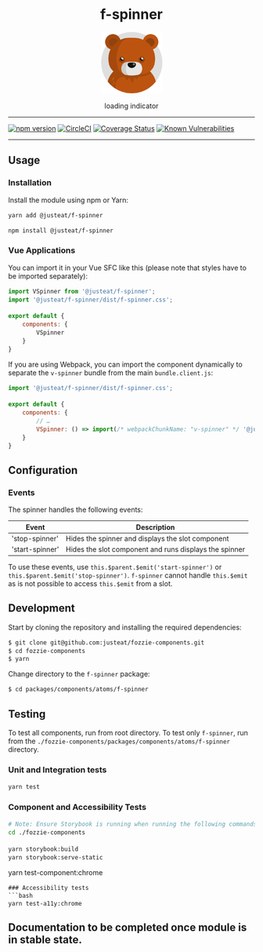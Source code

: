 <div align="center">

# f-spinner

<img width="125" alt="Fozzie Bear" src="../../../../bear.png" />

loading indicator

</div>

---

[![npm version](https://badge.fury.io/js/%40justeat%2Ff-spinner.svg)](https://badge.fury.io/js/%40justeat%2Ff-spinner)
[![CircleCI](https://circleci.com/gh/justeat/fozzie-components.svg?style=svg)](https://circleci.com/gh/justeat/workflows/fozzie-components)
[![Coverage Status](https://coveralls.io/repos/github/justeat/f-spinner/badge.svg)](https://coveralls.io/github/justeat/f-spinner)
[![Known Vulnerabilities](https://snyk.io/test/github/justeat/f-spinner/badge.svg?targetFile=package.json)](https://snyk.io/test/github/justeat/f-spinner?targetFile=package.json)

---

## Usage

### Installation

Install the module using npm or Yarn:

```sh
yarn add @justeat/f-spinner
```

```sh
npm install @justeat/f-spinner
```



### Vue Applications

You can import it in your Vue SFC like this (please note that styles have to be imported separately):

```js
import VSpinner from '@justeat/f-spinner';
import '@justeat/f-spinner/dist/f-spinner.css';

export default {
    components: {
        VSpinner
    }
}
```

If you are using Webpack, you can import the component dynamically to separate the `v-spinner` bundle from the main `bundle.client.js`:

```js
import '@justeat/f-spinner/dist/f-spinner.css';

export default {
    components: {
        // …
        VSpinner: () => import(/* webpackChunkName: "v-spinner" */ '@justeat/f-spinner')
    }
}
```

## Configuration

### Events

The spinner handles the following events:

| Event | Description |
| ----- | ----------- |
| 'stop-spinner' | Hides the spinner and displays the slot component |
| 'start-spinner' | Hides the slot component and runs displays the spinner |

To use these events, use `this.$parent.$emit('start-spinner')` or `this.$parent.$emit('stop-spinner')`.
`f-spinner` cannot handle `this.$emit` as is not possible to access `this.$emit` from a slot.

## Development

Start by cloning the repository and installing the required dependencies:

```sh
$ git clone git@github.com:justeat/fozzie-components.git
$ cd fozzie-components
$ yarn
```

Change directory to the `f-spinner` package:

```sh
$ cd packages/components/atoms/f-spinner
```

## Testing

To test all components, run from root directory.
To test only `f-spinner`, run from the `./fozzie-components/packages/components/atoms/f-spinner` directory.

### Unit and Integration tests

```sh
yarn test
```

### Component and Accessibility Tests

```bash
# Note: Ensure Storybook is running when running the following commands
cd ./fozzie-components

yarn storybook:build
yarn storybook:serve-static
```

yarn test-component:chrome
```
### Accessibility tests
```bash
yarn test-a11y:chrome
```
## Documentation to be completed once module is in stable state.


